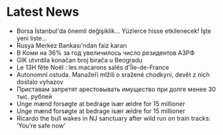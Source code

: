 # Latest News
-  Borsa İstanbul'da önemli değişiklik... Yüzlerce hisse etkilenecek! İşte yeni liste...
-  Rusya Merkez Bankası'ndan faiz kararı
-  В Коми на 36% за год увеличилось число резидентов АЗРФ
-  GIK utvrdila konačan broj birača u Beogradu
-  Le 13H fête Noël : les macarons salés d'Île-de-France
-  Autonomní ostuda. Manažeři mlžili o sražené chodkyni, devět z nich dostalo vyhazov
-  Приставам запретят арестовывать имущество при долге менее 30 тыс. рублей
-  Unge mænd forsøgte at bedrage især ældre for 15 millioner
-  Unge mænd forsøgte at bedrage især ældre for 15 millioner
-  Ricardo the bull wakes in NJ sanctuary after wild run on train tracks: ‘You’re safe now’
